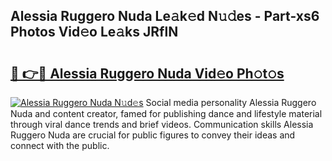 ## Alessia Ruggero Nuda Le𝚊k𝚎d N𝚞𝚍es - Part-xs6 Photos Vid𝚎o Le𝚊ks JRflN

# <h2><a href="http://fbc7e9.evod.top/?m=Alessia+Ruggero+Nuda">🔗 👉🔴 Alessia Ruggero Nuda Vid𝚎o Ph𝚘t𝚘s</a></h2>

[![Alessia Ruggero Nuda N𝚞d𝚎s](https://i.imgur.com/8V9OHl7.gif)](http://fbc7e9.evod.top/?m=Alessia+Ruggero+Nuda)
Social media personality Alessia Ruggero Nuda and content creator, famed for publishing dance and lifestyle material through viral dance trends and brief videos. Communication skills Alessia Ruggero Nuda are crucial for public figures to convey their ideas and connect with the public. 
